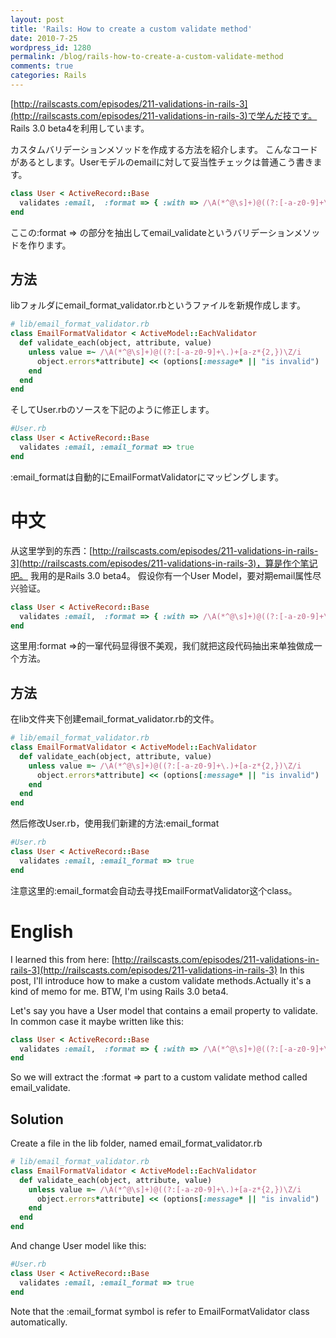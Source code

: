 ```yaml
---
layout: post
title: 'Rails: How to create a custom validate method'
date: 2010-7-25
wordpress_id: 1280
permalink: /blog/rails-how-to-create-a-custom-validate-method
comments: true
categories: Rails
---
```

[http://railscasts.com/episodes/211-validations-in-rails-3](http://railscasts.com/episodes/211-validations-in-rails-3)で学んだ技です。
Rails 3.0 beta4を利用しています。

カスタムバリデーションメソッドを作成する方法を紹介します。
こんなコードがあるとします。Userモデルのemailに対して妥当性チェックは普通こう書きます。

```ruby
class User < ActiveRecord::Base
  validates :email,  :format => { :with => /\A(*^@\s]+)@((?:[-a-z0-9]+\.)+[a-z*{2,})\Z/i }
end

```

ここの:format => の部分を抽出してemail_validateというバリデーションメソッドを作ります。

## 方法
libフォルダにemail_format_validator.rbというファイルを新規作成します。

```ruby
# lib/email_format_validator.rb
class EmailFormatValidator < ActiveModel::EachValidator
  def validate_each(object, attribute, value)
    unless value =~ /\A(*^@\s]+)@((?:[-a-z0-9]+\.)+[a-z*{2,})\Z/i
      object.errors*attribute] << (options[:message* || "is invalid")
    end
  end
end

```

そしてUser.rbのソースを下記のように修正します。

```ruby
#User.rb
class User < ActiveRecord::Base
  validates :email, :email_format => true
end

```

:email_formatは自動的にEmailFormatValidatorにマッピングします。

# 中文
从这里学到的东西：[http://railscasts.com/episodes/211-validations-in-rails-3](http://railscasts.com/episodes/211-validations-in-rails-3)，算是作个笔记吧。
我用的是Rails 3.0 beta4。
假设你有一个User Model，要对期email属性尽兴验证。

```ruby
class User < ActiveRecord::Base
  validates :email,  :format => { :with => /\A(*^@\s]+)@((?:[-a-z0-9]+\.)+[a-z*{2,})\Z/i }
end

```

这里用:format =>的一窜代码显得很不美观，我们就把这段代码抽出来单独做成一个方法。

## 方法
在lib文件夹下创建email_format_validator.rb的文件。

```ruby
# lib/email_format_validator.rb
class EmailFormatValidator < ActiveModel::EachValidator
  def validate_each(object, attribute, value)
    unless value =~ /\A(*^@\s]+)@((?:[-a-z0-9]+\.)+[a-z*{2,})\Z/i
      object.errors*attribute] << (options[:message* || "is invalid")
    end
  end
end

```

然后修改User.rb，使用我们新建的方法:email_format

```ruby
#User.rb
class User < ActiveRecord::Base
  validates :email, :email_format => true
end

```

注意这里的:email_format会自动去寻找EmailFormatValidator这个class。

# English

I learned this from here: [http://railscasts.com/episodes/211-validations-in-rails-3](http://railscasts.com/episodes/211-validations-in-rails-3)
In this post, I'll introduce how to make a custom validate methods.Actually it's a kind of memo for me.
BTW, I'm using Rails 3.0 beta4.

Let's say you have a User model that contains a email property to validate. In common case it maybe written like this:

```ruby
class User < ActiveRecord::Base
  validates :email,  :format => { :with => /\A(*^@\s]+)@((?:[-a-z0-9]+\.)+[a-z*{2,})\Z/i }
end

```

So we will extract the :format => part to a custom validate method called email_validate.

## Solution
Create a file in the lib folder, named email_format_validator.rb

```ruby
# lib/email_format_validator.rb
class EmailFormatValidator < ActiveModel::EachValidator
  def validate_each(object, attribute, value)
    unless value =~ /\A(*^@\s]+)@((?:[-a-z0-9]+\.)+[a-z*{2,})\Z/i
      object.errors*attribute] << (options[:message* || "is invalid")
    end
  end
end

```

And change User model like this:

```ruby
#User.rb
class User < ActiveRecord::Base
  validates :email, :email_format => true
end

```

Note that the :email_format symbol is refer to EmailFormatValidator class automatically.
